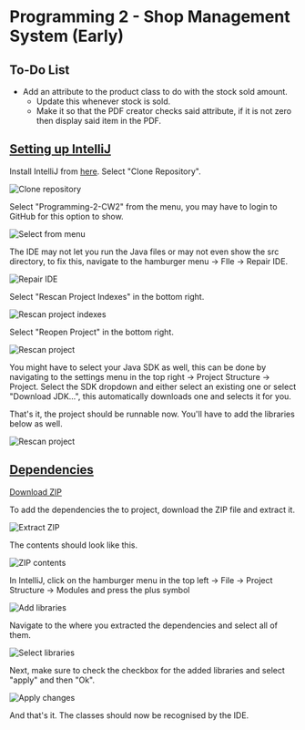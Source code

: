 
<h1>Programming 2 - Shop Management System (Early)</h1>
<h2>To-Do List</h2>
<ul>
  <li>
    Add an attribute to the product class to do with the stock sold amount.
    <ul>
      <li>Update this whenever stock is sold.</li>
      <li>Make it so that the PDF creator checks said attribute, if it is not zero then display said item in the PDF.</li>
    </ul>
  </li>
</ul>
<h2><u>Setting up IntelliJ</u></h2>
<p>Install IntelliJ from <a href="https://www.jetbrains.com/idea/download/">here</a>. Select "Clone Repository".</p>
<img alt="Clone repository" src="Documentation/images/Install-1.jpg">
<p>Select "Programming-2-CW2" from the menu, you may have to login to GitHub for this option to show.</p>
<img alt="Select from menu" src="Documentation/images/Install-2.jpg">
<p>The IDE may not let you run the Java files or may not even show the src directory, to fix this, navigate to the hamburger menu -> FIle -> Repair IDE.</p>
<img alt="Repair IDE" src="Documentation/images/Install-3.jpg">
<p>Select "Rescan Project Indexes" in the bottom right.</p>
<img alt="Rescan project indexes" src="Documentation/images/Install-4.jpg">
<p>Select "Reopen Project" in the bottom right.</p>
<img alt="Rescan project" src="Documentation/images/Install-5.jpg">
<p>You might have to select your Java SDK as well, this can be done by navigating to the settings menu in the top right -> Project Structure -> Project. Select the SDK dropdown and either select an existing one or select "Download JDK...", this automatically downloads one and selects it for you.</p>
<p>That's it, the project should be runnable now. You'll have to add the libraries below as well.</p>
<img alt="Rescan project" src="Documentation/images/Install-6.jpg">
<h2><u>Dependencies</u></h2>
<p><a href="https://github.com/HannanAFC/Programming-2-CW2/releases/download/dependencies/dependencies.zip">Download ZIP</a></p>
<p>To add the dependencies the to project, download the ZIP file and extract it.</p>
<img alt="Extract ZIP" src="Documentation/images/Step-1.jpg">
<p>The contents should look like this.</p>
<img alt="ZIP contents" src="Documentation/images/Step-2.jpg">
<p>In IntelliJ, click on the hamburger menu in the top left -> File -> Project Structure -> Modules and press the plus symbol</p>
<img alt="Add libraries" src="Documentation/images/Step-3.png">
<p>Navigate to the where you extracted the dependencies and select all of them.</p>
<img alt="Select libraries" src="Documentation/images/Step-4.jpg">
<p>Next, make sure to check the checkbox for the added libraries and select "apply" and then "Ok".</p>
<img alt="Apply changes" src="Documentation/images/Step-5.png">
<p>And that's it. The classes should now be recognised by the IDE.</p>



